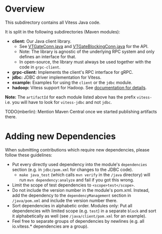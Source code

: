 # Overview

This subdirectory contains all Vitess Java code.

It is split in the following subdirectories (Maven modules):

* **client:** Our Java client library.
  * See [VTGateConn.java](https://github.com/vitessio/vitess/blob/master/java/client/src/main/java/io/vitess/client/VTGateConn.java) and [VTGateBlockingConn.java](https://github.com/vitessio/vitess/blob/master/java/client/src/main/java/io/vitess/client/VTGateBlockingConn.java) for the API.
  * Note: The library is agnostic of the underlying RPC system and only defines an interface for that.
  * In open-source, the library must always be used together with the code in `grpc-client`.
* **grpc-client:** Implements the client's RPC interface for gRPC.
* **jdbc:** JDBC driver implementation for Vitess.
* **example:** Examples for using the `client` or the `jdbc` module.
* **hadoop:** Vitess support for Hadoop. See [documentation for details](hadoop/src/main/java/io/vitess/hadoop/README.md).

**Note:** The `artifactId` for each module listed above has the prefix `vitess-` i.e. you will have to look for `vitess-jdbc` and not `jdbc`.

TODO(mberlin): Mention Maven Central once we started publishing artifacts there.

# Adding new Dependencies

When submitting contributions which require new dependencies, please follow these guidelines:

* Put every directly used dependency into the module's `dependencies` section (e.g. in `jdbc/pom.xml` for changes to the JDBC code).
  * `make java_test` (which calls `mvn verify` in the `/java` directory) will run `mvn dependency:analyze` and fail if you got this wrong.
* Limit the scope of test dependencies to `<scope>test</scope>`.
* Do not include the version number in the module's pom.xml. Instead, add the dependency to the `dependencyManagement` section in `/java/pom.xml` and include the version number there.
* Sort dependencies in alphabetic order. Modules only: Put all dependencies with limited scope (e.g. `test`) in a separate `block` and sort it alphabetically as well (see `/java/client/pom.xml` for an example).
* Feel free to separate groups of dependencies by newlines (e.g. all io.vitess.* dependencies are a group).


